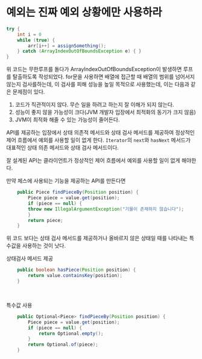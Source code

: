 # 예외는 진짜 예외 상황에만 사용하라

```java
try {
    int i = 0
    while (true) {
        arr[i++] = assignSomething();    
    } catch (ArrayIndexOutOfBoundsException e) { }
}
```

위 코드는 무한루프를 돌다가 ArrayIndexOutOfBoundsException이 발생하면 루프를 탈출하도록 작성되었다. for문을 사용하면 배열에 접근할 때 배열의 범위를 넘어서지 않는지 검사를하는데, 이 검사를 피해 성능을 높일 목적으로 사용했는데, 이는 다음과 같은 문제점이 있다.

1. 코드가 직관적이지 않다. 무슨 일을 하려고 하는지 잘 이해가 되지 않는다.
2. 성능이 좋지 않을 가능성이 크다(JVM 개발자 입장에서 최적화의 동기가 크지 않음)
3. JVM이 최적화 해줄 수 있는 가능성이 줄어든다.

API를 제공하는 입장에서 상태 의존적 메서드와 상태 검사 메서드를 제공하여 정상적인 제어 흐름에서 예외를 사용할 일이 없게 한다. `Iterator`의 `next`와 `hasNext` 메서드가 대표적인 상태 의존 메서드와 상태 검사 메서드이다.

잘 설계된 API는 클라이언트가 정상적인 제어 흐름에서 예외를 사용할 일이 없게 해야한다.


만약 체스에 사용되는 기능을 제공하는 API를 만든다면

```java
    public Piece findPieceBy(Position position) {
        Piece piece = value.get(position);
        if (piece == null) {
        throw new IllegalArgumentException("기물이 존재하지 않습니다");
        }
        return piece;
    }
```

위 코드 보다는 상태 검사 메서드를 제공하거나 올바르지 않은 상태일 때를 나타내는 특수값을 사용하는 것이 낫다.


상태검사 메서드 제공
```java
    public boolean hasPiece(Position position) {
        return value.containsKey(position);
    }
```

<br>

특수값 사용
```java
    public Optional<Piece> findPieceBy(Position position) {
        Piece piece = value.get(position);
        if (piece == null) {
            return Optional.empty();
        }
        return Optional.of(piece);
    }
```